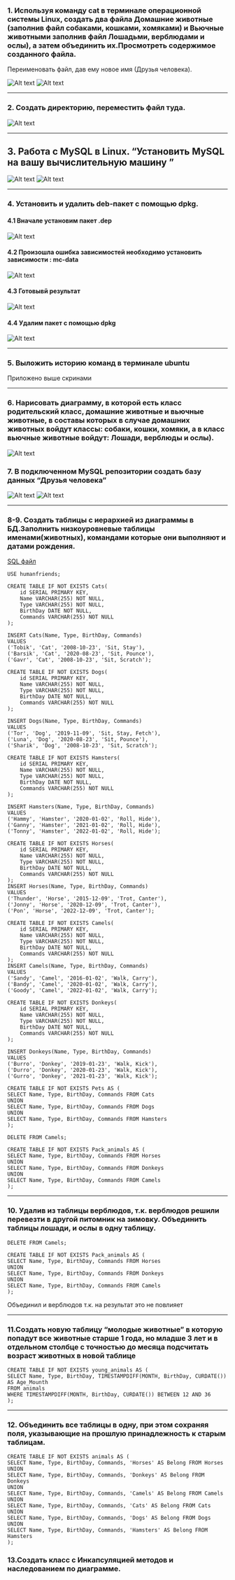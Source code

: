 ### 1. Используя команду cat в терминале операционной системы Linux, создать два файла Домашние животные (заполнив файл собаками, кошками, хомяками) и Вьючные животными заполнив файл Лошадьми, верблюдами и ослы), а затем объединить их.Просмотреть содержимое созданного файла.
Переименовать файл, дав ему новое имя (Друзья человека).

![Alt text](images/image0.png)
![Alt text](images/image-01.png)
***
### 2. Создать директорию, переместить файл туда.

![Alt text](images/image.png)
***

## 3. Работа с MySQL в Linux. “Установить MySQL на вашу вычислительную машину ”
![Alt text](images/image-1.png)
![Alt text](images/image-2.png)

***

### 4. Установить и удалить deb-пакет с помощью dpkg.

#### 4.1 Вначале установим пакет .dep
![Alt text](images/image-5.png)
#### 4.2 Произошла ошибка зависимостей необходимо установить зависимости : mc-data
![Alt text](images/image-6.png)
#### 4.3 Готовывй результат 
![Alt text](images/image-7.png)
#### 4.4 Удалим пакет с помощью dpkg
![Alt text](images/image-8.png)
***
### 5. Выложить историю команд в терминале ubuntu
Приложено выше скринами
***

### 6. Нарисовать диаграмму, в которой есть класс родительский класс, домашние животные и вьючные животные, в составы которых в случае домашних животных войдут классы: собаки, кошки, хомяки, а в класс вьючные животные войдут: Лошади, верблюды и ослы).
![Alt text](images/DiagramClass.png)

### 7. В подключенном MySQL репозитории создать базу данных “Друзья человека”
![Alt text](images/image-3.png)
![Alt text](images/image-4.png)
***
### 8-9. Создать таблицы с иерархией из диаграммы в БД.Заполнить низкоуровневые таблицы именами(животных), командами которые они выполняют и датами рождения.
[SQL файл](SQL/sqlAnimals.sql)

```
USE humanfriends;

CREATE TABLE IF NOT EXISTS Cats(
    id SERIAL PRIMARY KEY,
    Name VARCHAR(255) NOT NULL,
    Type VARCHAR(255) NOT NULL,
    BirthDay DATE NOT NULL,
    Commands VARCHAR(255) NOT NULL
);

INSERT Cats(Name, Type, BirthDay, Commands)
VALUES
('Tobik', 'Cat', '2008-10-23', 'Sit, Stay'),
('Barsik', 'Cat', '2020-08-23', 'Sit, Pounce'),
('Gavr', 'Cat', '2008-10-23', 'Sit, Scratch');

CREATE TABLE IF NOT EXISTS Dogs(
    id SERIAL PRIMARY KEY,
    Name VARCHAR(255) NOT NULL,
    Type VARCHAR(255) NOT NULL,
    BirthDay DATE NOT NULL,
    Commands VARCHAR(255) NOT NULL
);

INSERT Dogs(Name, Type, BirthDay, Commands)
VALUES
('Tor', 'Dog', '2019-11-09', 'Sit, Stay, Fetch'),
('Luna', 'Dog', '2020-08-23', 'Sit, Pounce'),
('Sharik', 'Dog', '2008-10-23', 'Sit, Scratch');

CREATE TABLE IF NOT EXISTS Hamsters(
    id SERIAL PRIMARY KEY,
    Name VARCHAR(255) NOT NULL,
    Type VARCHAR(255) NOT NULL,
    BirthDay DATE NOT NULL,
    Commands VARCHAR(255) NOT NULL
);

INSERT Hamsters(Name, Type, BirthDay, Commands)
VALUES
('Hammy', 'Hamster', '2020-01-02', 'Roll, Hide'),
('Ganny', 'Hamster', '2021-01-02', 'Roll, Hide'),
('Tonny', 'Hamster', '2022-01-02', 'Roll, Hide');

CREATE TABLE IF NOT EXISTS Horses(
    id SERIAL PRIMARY KEY,
    Name VARCHAR(255) NOT NULL,
    Type VARCHAR(255) NOT NULL,
    BirthDay DATE NOT NULL,
    Commands VARCHAR(255) NOT NULL
);
INSERT Horses(Name, Type, BirthDay, Commands)
VALUES
('Thunder', 'Horse', '2015-12-09', 'Trot, Canter'),
('Jonny', 'Horse', '2020-12-09', 'Trot, Canter'),
('Pon', 'Horse', '2022-12-09', 'Trot, Canter');

CREATE TABLE IF NOT EXISTS Camels(
    id SERIAL PRIMARY KEY,
    Name VARCHAR(255) NOT NULL,
    Type VARCHAR(255) NOT NULL,
    BirthDay DATE NOT NULL,
    Commands VARCHAR(255) NOT NULL
);
INSERT Camels(Name, Type, BirthDay, Commands)
VALUES
('Sandy', 'Camel', '2016-01-02', 'Walk, Carry'),
('Bandy', 'Camel', '2020-01-02', 'Walk, Carry'),
('Goody', 'Camel', '2022-01-02', 'Walk, Carry');

CREATE TABLE IF NOT EXISTS Donkeys(
    id SERIAL PRIMARY KEY,
    Name VARCHAR(255) NOT NULL,
    Type VARCHAR(255) NOT NULL,
    BirthDay DATE NOT NULL,
    Commands VARCHAR(255) NOT NULL
);

INSERT Donkeys(Name, Type, BirthDay, Commands)
VALUES
('Burro', 'Donkey', '2019-01-23', 'Walk, Kick'),
('Durro', 'Donkey', '2020-01-23', 'Walk, Kick'),
('Gurro', 'Donkey', '2021-01-23', 'Walk, Kick');

CREATE TABLE IF NOT EXISTS Pets AS (
SELECT Name, Type, BirthDay, Commands FROM Cats
UNION  
SELECT Name, Type, BirthDay, Commands FROM Dogs
UNION  
SELECT Name, Type, BirthDay, Commands FROM Hamsters
);

DELETE FROM Camels;

CREATE TABLE IF NOT EXISTS Pack_animals AS (
SELECT Name, Type, BirthDay, Commands FROM Horses
UNION  
SELECT Name, Type, BirthDay, Commands FROM Donkeys
UNION  
SELECT Name, Type, BirthDay, Commands FROM Camels
);

```
***
### 10. Удалив из таблицы верблюдов, т.к. верблюдов решили перевезти в другой питомник на зимовку. Объединить таблицы лошади, и ослы в одну таблицу.

```
DELETE FROM Camels;

CREATE TABLE IF NOT EXISTS Pack_animals AS (
SELECT Name, Type, BirthDay, Commands FROM Horses
UNION  
SELECT Name, Type, BirthDay, Commands FROM Donkeys
UNION  
SELECT Name, Type, BirthDay, Commands FROM Camels
);
```
Объединил и верблюдов т.к. на результат это не повлияет
***
### 11.Создать новую таблицу “молодые животные” в которую попадут все животные старше 1 года, но младше 3 лет и в отдельном столбце с точностью до месяца подсчитать возраст животных в новой таблице

```
CREATE TABLE IF NOT EXISTS young_animals AS (
SELECT Name, Type, BirthDay, TIMESTAMPDIFF(MONTH, BirthDay, CURDATE()) AS Age_Mounth 
FROM animals
WHERE TIMESTAMPDIFF(MONTH, BirthDay, CURDATE()) BETWEEN 12 AND 36
);
```
***
### 12. Объединить все таблицы в одну, при этом сохраняя поля, указывающие на прошлую принадлежность к старым таблицам.

```
CREATE TABLE IF NOT EXISTS animals AS (
SELECT Name, Type, BirthDay, Commands, 'Horses' AS Belong FROM Horses
UNION  
SELECT Name, Type, BirthDay, Commands, 'Donkeys' AS Belong FROM Donkeys
UNION  
SELECT Name, Type, BirthDay, Commands, 'Camels' AS Belong FROM Camels
UNION 
SELECT Name, Type, BirthDay, Commands, 'Cats' AS Belong FROM Cats
UNION  
SELECT Name, Type, BirthDay, Commands, 'Dogs' AS Belong FROM Dogs
UNION  
SELECT Name, Type, BirthDay, Commands, 'Hamsters' AS Belong FROM Hamsters
);
```
### 13.Создать класс с Инкапсуляцией методов и наследованием по диаграмме.
